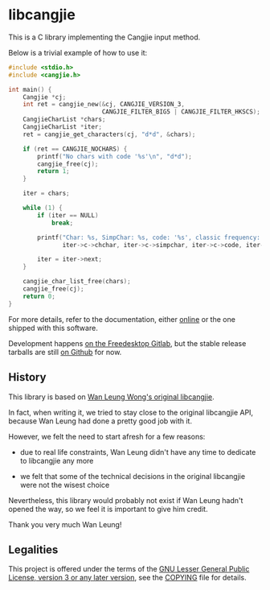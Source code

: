 # libcangjie

This is a C library implementing the Cangjie input method.

Below is a trivial example of how to use it:

```c
#include <stdio.h>
#include <cangjie.h>

int main() {
    Cangjie *cj;
    int ret = cangjie_new(&cj, CANGJIE_VERSION_3,
                          CANGJIE_FILTER_BIG5 | CANGJIE_FILTER_HKSCS);
    CangjieCharList *chars;
    CangjieCharList *iter;
    ret = cangjie_get_characters(cj, "d*d", &chars);

    if (ret == CANGJIE_NOCHARS) {
        printf("No chars with code '%s'\n", "d*d");
        cangjie_free(cj);
        return 1;
    }

    iter = chars;

    while (1) {
        if (iter == NULL)
            break;

        printf("Char: %s, SimpChar: %s, code: '%s', classic frequency: %d\n",
               iter->c->chchar, iter->c->simpchar, iter->c->code, iter->c->frequency);

        iter = iter->next;
    }

    cangjie_char_list_free(chars);
    cangjie_free(cj);
    return 0;
}
```

For more details, refer to the documentation, either
[online](http://cangjians.github.io/projects/libcangjie/documentation)
or the one shipped with this software.

Development happens
[on the Freedesktop Gitlab](https://gitlab.freedesktop.org/cangjie/libcangjie/),
but the stable release tarballs are still
[on Github](https://github.com/Cangjians/libcangjie/releases) for now.

## History

This library is based on
[Wan Leung Wong's original libcangjie](https://github.com/wanleung/libcangjie).

In fact, when writing it, we tried to stay close to the original libcangjie
API, because Wan Leung had done a pretty good job with it.

However, we felt the need to start afresh for a few reasons:

* due to real life constraints, Wan Leung didn't have any time to dedicate to
  libcangjie any more

* we felt that some of the technical decisions in the original libcangjie were
  not the wisest choice

Nevertheless, this library would probably not exist if Wan Leung hadn't opened
the way, so we feel it is important to give him credit.

Thank you very much Wan Leung!

## Legalities

This project is offered under the terms of the
[GNU Lesser General Public License, version 3 or any later version][lgpl], see
the [COPYING](COPYING) file for details.

[lgpl]: http://www.gnu.org/licenses/lgpl.html

